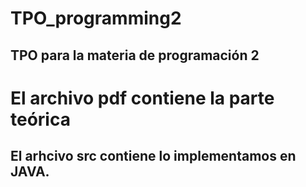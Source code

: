# TPO_programming2
## TPO para la materia de programación 2
# El archivo pdf contiene la parte teórica 
## El arhcivo src contiene lo implementamos en JAVA.

